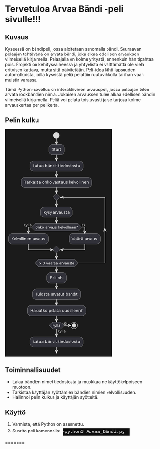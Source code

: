 # Tervetuloa Arvaa Bändi -peli sivulle!!!

## Kuvaus
Kyseessä on bändipeli, jossa aloitetaan sanomalla bändi. Seuraavan pelaajan tehtävänä on arvata bändi, joka alkaa edellisen arvauksen viimeisellä kirjaimella. Pelaajalla on kolme yritystä, ennenkuin hän tipahtaa pois. Projekti on kehitysvaiheessa ja yhtyelista ei välttämättä ole vielä erityisen kattava, mutta sitä päivitetään. Peli-idea lähti lapsuuden automatkoista, joilla kyseistä peliä pelattiin ruutuvihkolla tai ihan vaan muistin varassa.

Tämä Python-sovellus on interaktiivinen arvauspeli, jossa pelaajan tulee arvata rockbändien nimiä. Jokaisen arvauksen tulee alkaa edellisen bändin viimeisellä kirjaimella. Peliä voi pelata toistuvasti ja se tarjoaa kolme arvauskertaa per pelikerta.

## Pelin kulku
<img src="pelin virtauskaavio.png" alt="komento" style="">

## Toiminnallisuudet
- Lataa bändien nimet tiedostosta ja muokkaa ne käyttökelpoiseen muotoon.
- Tarkistaa käyttäjän syöttämien bändien nimien kelvollisuuden.
- Hallinnoi pelin kulkua ja käyttäjän syötteitä.

## Käyttö
1. Varmista, että Python on asennettu.
2. Suorita peli komennolla: 
    <img src="img1.png" alt="komento" style="vertical-align:middle; margin-left: 5px; margin-top: 5px;">
   

   
=======


